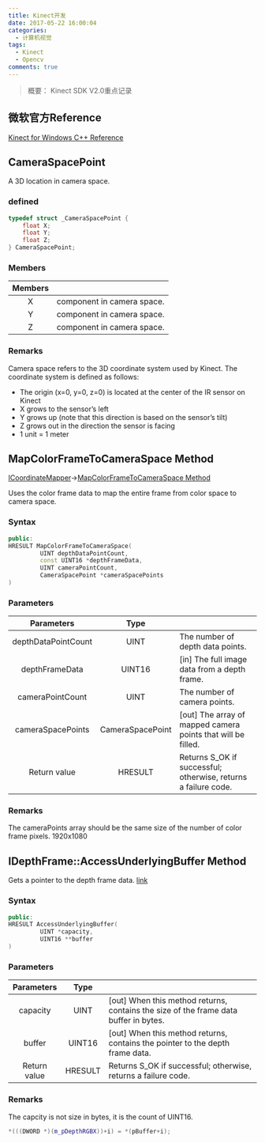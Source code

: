 ```yaml
---
title: Kinect开发
date: 2017-05-22 16:00:04
categories:
  - 计算机视觉
tags:
  - Kinect
  - Opencv
comments: true
---
```


> 概要：
> Kinect SDK V2.0重点记录

<!-- more -->

## 微软官方Reference
[Kinect for Windows C++ Reference](https://msdn.microsoft.com/en-us/library/hh855364.aspx)

## CameraSpacePoint
A 3D location in camera space.

### defined
```c++
typedef struct _CameraSpacePoint {
    float X;
    float Y;
    float Z;
} CameraSpacePoint;

```
### Members
| Members     |      |
| :---: | :------------- |
| X | component in camera space. |
| Y | component in camera space. |
| Z | component in camera space. |

### Remarks
Camera space refers to the 3D coordinate system used by Kinect. The coordinate system is defined as follows:
- The origin (x=0, y=0, z=0) is located at the center of the IR sensor on Kinect
- X grows to the sensor’s left
- Y grows up (note that this direction is based on the sensor’s tilt)
- Z grows out in the direction the sensor is facing
- 1 unit = 1 meter


## MapColorFrameToCameraSpace Method
[ICoordinateMapper](https://msdn.microsoft.com/en-us/library/microsoft.kinect.kinect.icoordinatemapper_methods.aspx)->[MapColorFrameToCameraSpace Method](https://msdn.microsoft.com/en-us/library/microsoft.kinect.kinect.icoordinatemapper.mapcolorframetocameraspace.aspx)

Uses the color frame data to map the entire frame from color space to camera space.

### Syntax
```c++
public:
HRESULT MapColorFrameToCameraSpace(
         UINT depthDataPointCount,
         const UINT16 *depthFrameData,
         UINT cameraPointCount,
         CameraSpacePoint *cameraSpacePoints
)

```
### Parameters
| Parameters            |  Type  ||
| :--------: | :----: |:----------------------- |
| depthDataPointCount   | UINT   | The number of depth data points. |
| depthFrameData        | UINT16 | [in] The full image data from a depth frame. |
| cameraPointCount      | UINT   | The number of camera points.|
| cameraSpacePoints     | CameraSpacePoint | [out] The array of mapped camera points that will be filled. |
| Return value          | HRESULT | Returns S_OK if successful; otherwise, returns a failure code.|

### Remarks
The cameraPoints array should be the same size of the number of color frame pixels. 1920x1080

## IDepthFrame::AccessUnderlyingBuffer Method
Gets a pointer to the depth frame data.  [link](https://msdn.microsoft.com/en-us/library/microsoft.kinect.kinect.idepthframe.accessunderlyingbuffer.aspx)

### Syntax
```c++
public:
HRESULT AccessUnderlyingBuffer(
         UINT *capacity,
         UINT16 **buffer
)

```

### Parameters
| Parameters      | Type    | |
| :-------------: | :------:| :-------------------------------- |
| capacity        | UINT    | [out] When this method returns, contains the size of the frame data buffer in bytes. |
| buffer          | UINT16  | [out] When this method returns, contains the pointer to the depth frame data. |
| Return value    | HRESULT | Returns S_OK if successful; otherwise, returns a failure code. |

### Remarks
The capcity is not size in bytes, it is the count of UINT16.

```c++
*(((DWORD *)(m_pDepthRGBX))+i) = *(pBuffer+i);

```
